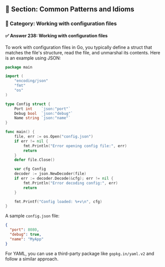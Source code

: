## 📘 Section: Common Patterns and Idioms  
### 🔹 Category: Working with configuration files  
#### ✅ Answer 238: Working with configuration files

To work with configuration files in Go, you typically define a struct that matches the file's structure, read the file, and unmarshal its contents. Here is an example using JSON:

```go
package main

import (
    "encoding/json"
    "fmt"
    "os"
)

type Config struct {
    Port int    `json:"port"`
    Debug bool  `json:"debug"`
    Name string `json:"name"`
}

func main() {
    file, err := os.Open("config.json")
    if err != nil {
        fmt.Println("Error opening config file:", err)
        return
    }
    defer file.Close()

    var cfg Config
    decoder := json.NewDecoder(file)
    if err := decoder.Decode(&cfg); err != nil {
        fmt.Println("Error decoding config:", err)
        return
    }

    fmt.Printf("Config loaded: %+v\n", cfg)
}
```

A sample `config.json` file:

```json
{
  "port": 8080,
  "debug": true,
  "name": "MyApp"
}
```

For YAML, you can use a third-party package like `gopkg.in/yaml.v2` and follow a similar approach.
